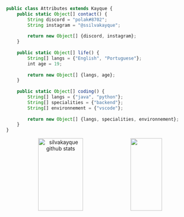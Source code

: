 ```js
public class Attributes extends Kayque {
    public static Object[] contact() {
        String discord = "polak#8702";
        String instagram = "@ssilvakayque";
        
        return new Object[] {discord, instagram};
    }
    
    public static Object[] life() {
        String[] langs = {"English", "Portuguese"};
        int age = 19;
        
        return new Object[] {langs, age};
    }
    
    public static Object[] coding() {
        String[] langs = {"java", "python"};
        String[] specialities = {"backend"};
        String[] environnement = {"vscode"};
        
        return new Object[] {langs, specialities, environnement};
    }
}
```

<div align="center">  
  <img width="49%" height="195px" src="https://github-readme-stats.vercel.app/api?username=silvakayque&show_icons=true&count_private=true&hide_border=true&title_color=7B68EE&icon_color=FFFFFF&text_color=7B68EE&bg_color=0d1117" alt="silvakayque github stats" /> 
  <img width="41%" height="195px" src="https://github-readme-stats.vercel.app/api/top-langs/?username=silvakayque&layout=compact&hide_border=true&title_color=7B68EE&text_color=7B68EE&bg_color=0d1117" />
</div>
